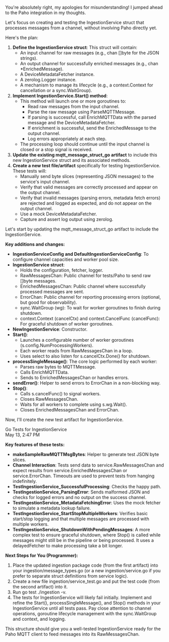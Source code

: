 You're absolutely right, my apologies for misunderstanding\! I jumped ahead to the Paho integration in my thoughts.

Let's focus on creating and testing the IngestionService struct that processes messages from a channel, without involving Paho directly yet.

Here's the plan:

1. **Define the IngestionService struct**: This struct will contain:
    * An input channel for raw messages (e.g., chan \[\]byte for the JSON strings).
    * An output channel for successfully enriched messages (e.g., chan \*EnrichedMessage).
    * A DeviceMetadataFetcher instance.
    * A zerolog.Logger instance.
    * A mechanism to manage its lifecycle (e.g., a context.Context for cancellation or a sync.WaitGroup).
2. **Implement IngestionService.Start() method**:
    * This method will launch one or more goroutines to:
        * Read raw messages from the input channel.
        * Parse the raw message using ParseMQTTMessage.
        * If parsing is successful, call EnrichMQTTData with the parsed message and the DeviceMetadataFetcher.
        * If enrichment is successful, send the EnrichedMessage to the output channel.
        * Log errors appropriately at each step.
    * The processing loop should continue until the input channel is closed or a stop signal is received.
3. **Update the existing mqtt\_message\_struct\_go artifact** to include this new IngestionService struct and its associated methods.
4. **Create a new test file/artifact** specifically for testing IngestionService. These tests will:
    * Manually send byte slices (representing JSON messages) to the service's input channel.
    * Verify that valid messages are correctly processed and appear on the output channel.
    * Verify that invalid messages (parsing errors, metadata fetch errors) are rejected and logged as expected, and do not appear on the output channel.
    * Use a mock DeviceMetadataFetcher.
    * Capture and assert log output using zerolog.

Let's start by updating the mqtt\_message\_struct\_go artifact to include the IngestionService.

**Key additions and changes:**

* **IngestionServiceConfig and DefaultIngestionServiceConfig**: To configure channel capacities and worker pool size.
* **IngestionService struct**:
    * Holds the configuration, fetcher, logger.
    * RawMessagesChan: Public channel for tests/Paho to send raw \[\]byte messages.
    * EnrichedMessagesChan: Public channel where successfully processed messages are sent.
    * ErrorChan: Public channel for reporting processing errors (optional, but good for observability).
    * sync.WaitGroup (wg): To wait for worker goroutines to finish during shutdown.
    * context.Context (cancelCtx) and context.CancelFunc (cancelFunc): For graceful shutdown of worker goroutines.
* **NewIngestionService**: Constructor.
* **Start()**:
    * Launches a configurable number of worker goroutines (s.config.NumProcessingWorkers).
    * Each worker reads from RawMessagesChan in a loop.
    * Uses select to also listen for s.cancelCtx.Done() for shutdown.
* **processSingleMessage()**: The core logic performed by each worker:
    * Parses raw bytes to MQTTMessage.
    * Calls EnrichMQTTData.
    * Sends to EnrichedMessagesChan or handles errors.
* **sendError()**: Helper to send errors to ErrorChan in a non-blocking way.
* **Stop()**:
    * Calls s.cancelFunc() to signal workers.
    * Closes RawMessagesChan.
    * Waits for all workers to complete using s.wg.Wait().
    * Closes EnrichedMessagesChan and ErrorChan.

Now, I'll create the new test artifact for IngestionService.

Go Tests for IngestionService  
May 13, 2:47 PM

**Key features of these tests:**

* **makeSampleRawMQTTMsgBytes**: Helper to generate test JSON byte slices.
* **Channel Interaction**: Tests send data to service.RawMessagesChan and expect results from service.EnrichedMessagesChan or service.ErrorChan. Timeouts are used to prevent tests from hanging indefinitely.
* **TestIngestionService\_SuccessfulProcessing**: Checks the happy path.
* **TestIngestionService\_ParsingError**: Sends malformed JSON and checks for logged errors and no output on the success channel.
* **TestIngestionService\_MetadataFetchingError**: Uses the mock fetcher to simulate a metadata lookup failure.
* **TestIngestionService\_StartStopMultipleWorkers**: Verifies basic start/stop logging and that multiple messages are processed with multiple workers.
* **TestIngestionService\_ShutdownWithPendingMessages**: A more complex test to ensure graceful shutdown, where Stop() is called while messages might still be in the pipeline or being processed. It uses a delayedFetcher to make processing take a bit longer.

**Next Steps for You (Programmer):**

1. Place the updated ingestion package code (from the first artifact) into your ingestion/message\_types.go (or a new ingestion/service.go if you prefer to separate struct definitions from service logic).
2. Create a new file ingestion/service\_test.go and put the test code (from the second artifact) into it.
3. Run go test ./ingestion \-v.
4. The tests for IngestionService will likely fail initially. Implement and refine the Start(), processSingleMessage(), and Stop() methods in your IngestionService until all tests pass. Pay close attention to channel operations, goroutine lifecycle management with the sync.WaitGroup and context, and logging.

This structure should give you a well-tested IngestionService ready for the Paho MQTT client to feed messages into its RawMessagesChan.